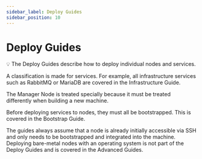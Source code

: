 ```yaml
---
sidebar_label: Deploy Guides
sidebar_position: 10
---
```


# Deploy Guides

💡 The Deploy Guides describe how to deploy individual nodes and services.

A classification is made for services. For example, all infrastructure services
such as RabbitMQ or MariaDB are covered in the Infrastructure Guide.

The Manager Node is treated specially because it must be treated differently when
building a new machine.

Before deploying services to nodes, they must all be bootstrapped. This is covered
in the Bootstrap Guide.

The guides always assume that a node is already initially accessible via SSH and only
needs to be bootstrapped and integrated into the machine. Deploying bare-metal nodes
with an operating system is not part of the Deploy Guides and is covered in the
Advanced Guides.
